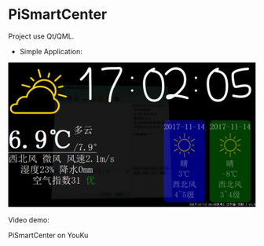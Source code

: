 # PiSmartCenter

Project use Qt/QML.

* Simple Application:

![image](https://github.com/to9/PiSmartCenter/blob/master/images/PiSmartCenter.png)

Video demo:

PiSmartCenter on YouKu

